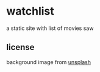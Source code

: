 # watchlist

a static site with list of movies saw


## license

background image from [unsplash](https://unsplash.com/photos/white-printer-paper-with-black-texts-q8P8YoR6erg)
